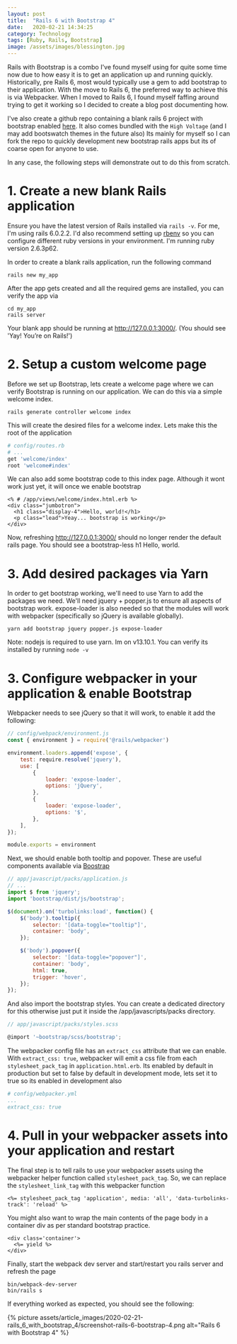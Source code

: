 ```yaml
---
layout: post
title:  "Rails 6 with Bootstrap 4"
date:   2020-02-21 14:34:25
category: Technology
tags: [Ruby, Rails, Bootstrap]
image: /assets/images/blessington.jpg
---
```


Rails with Bootstrap is a combo I've found myself using for quite some time now due to how easy it is to get an application up and running quickly.
Historically, pre Rails 6, most would typically use a gem to add bootstrap to their application. 
With the move to Rails 6, the preferred way to achieve this is via Webpacker. 
When I moved to Rails 6, I found myself faffing around trying to get it working so I decided to create a blog post documenting how.

I've also create a github repo containing a blank rails 6 project with bootstrap enabled [here](https://github.com/johnmfarrell1/rails6-bootstrap4).
It also comes bundled with the `High Voltage` (and I may add bootswatch themes in the future also)
Its mainly for myself so I can fork the repo to quickly development new bootstrap rails apps but its of coarse open for anyone to use.

In any case, the following steps will demonstrate out to do this from scratch.

# 1. Create a new blank Rails application
Ensure you have the latest version of Rails installed via `rails -v`. For me, I'm using rails 6.0.2.2.
I'd also recommend setting up [rbenv](https://github.com/rbenv/rbenv) so you can configure different ruby versions in your environment.
I'm running ruby version 2.6.3p62.

In order to create a blank rails application, run the following command

```
rails new my_app
```

After the app gets created and all the required gems are installed, you can verify the app via

```
cd my_app
rails server
```

Your blank app should be running at http://127.0.0.1:3000/. (You should see 'Yay! You’re on Rails!') 

# 2. Setup a custom welcome page
Before we set up Bootstrap, lets create a welcome page where we can verify Bootstrap is running on our application.
We can do this via a simple welcome index.

```
rails generate controller welcome index
```

This will create the desired files for a welcome index. 
Lets make this the root of the application

```ruby
# config/routes.rb
# ...
get 'welcome/index'
root 'welcome#index' 
```

We can also add some bootstrap code to this index page. Although it wont work just yet, it will once we enable bootstrap

```erbruby
<% # /app/views/welcome/index.html.erb %>
<div class="jumbotron">
  <h1 class="display-4">Hello, world!</h1>
  <p class="lead">Yeay... bootstrap is working</p>
</div>
```

Now, refreshing http://127.0.0.1:3000/ should no longer render the default rails page. You should see a bootstrap-less h1 Hello, world.

# 3. Add desired packages via Yarn

In order to get bootstrap working, we'll need to use Yarn to add the packages we need. 
We'll need jquery + popper.js to ensure all aspects of bootstrap work. 
expose-loader is also needed so that the modules will work with webpacker (specifically so jQuery is available globally).

```
yarn add bootstrap jquery popper.js expose-loader
```

Note: nodejs is required to use yarn. Im on v13.10.1. You can verify its installed by running `node -v`

# 3. Configure webpacker in your application & enable Bootstrap

Webpacker needs to see jQuery so that it will work, to enable it add the following:

```javascript
// config/webpack/environment.js
const { environment } = require('@rails/webpacker')

environment.loaders.append('expose', {
    test: require.resolve('jquery'),
    use: [
        {
            loader: 'expose-loader',
            options: 'jQuery',
        },
        {
            loader: 'expose-loader',
            options: '$',
        },
    ],
});

module.exports = environment
```

Next, we should enable both tooltip and popover. These are useful components available via [Boostrap](https://getbootstrap.com/docs/4.4/components/popovers/)

```javascript
// app/javascript/packs/application.js
// ...
import $ from 'jquery';
import 'bootstrap/dist/js/bootstrap';

$(document).on('turbolinks:load', function() {
    $('body').tooltip({
        selector: '[data-toggle="tooltip"]',
        container: 'body',
    });

    $('body').popover({
        selector: '[data-toggle="popover"]',
        container: 'body',
        html: true,
        trigger: 'hover',
    });
});
```

And also import the bootstrap styles. 
You can create a dedicated directory for this otherwise just put it inside the /app/javascripts/packs directory.

```javascript
// app/javascript/packs/styles.scss

@import '~bootstrap/scss/bootstrap';
```

The webpacker config file has an `extract_css` attribute that we can enable. 
With `extract_css: true`, webpacker will emit a css file from each `stylesheet_pack_tag` in `application.html.erb`.
Its enabled by default in production but set to false by default in development mode, lets set it to true so its enabled in development also

```yaml
# config/webpacker.yml
...
extract_css: true
```

# 4. Pull in your webpacker assets into your application and restart
The final step is to tell rails to use your webpacker assets using the webpacker helper function called `stylesheet_pack_tag`.
So, we can replace the `stylesheet_link_tag` with this webpacker function

```erbruby
<%= stylesheet_pack_tag 'application', media: 'all', 'data-turbolinks-track': 'reload' %>
```

You might also want to wrap the main contents of the page body in a container div as per standard bootstrap practice.

```erbruby
<div class='container'>
  <%= yield %>
</div>
```

Finally, start the webpack dev server and start/restart you rails server and refresh the page
```
bin/webpack-dev-server 
bin/rails s
```

If everything worked as expected, you should see the following:

{% picture assets/article_images/2020-02-21-rails_6_with_bootstrap_4/screenshot-rails-6-bootstrap-4.png alt="Rails 6 with Bootstrap 4" %}
